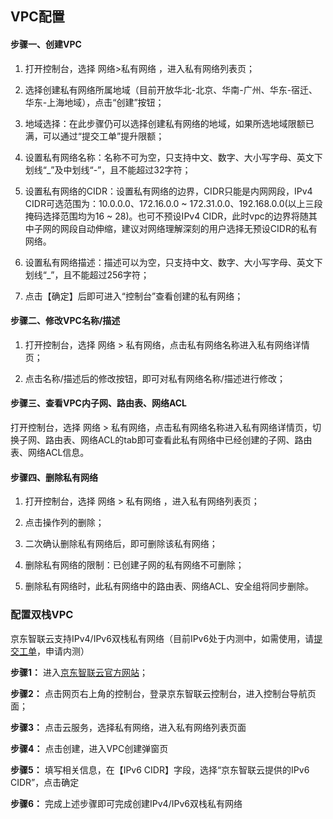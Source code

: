 ## **VPC配置**

#### **步骤一、创建VPC**

1. 打开控制台，选择 网络>私有网络 ，进入私有网络列表页；

2. 选择创建私有网络所属地域（目前开放华北-北京、华南-广州、华东-宿迁、华东-上海地域），点击“创建”按钮；

3. 地域选择：在此步骤仍可以选择创建私有网络的地域，如果所选地域限额已满，可以通过“提交工单”提升限额；

4. 设置私有网络名称：名称不可为空，只支持中文、数字、大小写字母、英文下划线“_”及中划线“-”，且不能超过32字符；

5. 设置私有网络的CIDR：设置私有网络的边界，CIDR只能是内网网段，IPv4 CIDR可选范围为：10.0.0.0、172.16.0.0 ~ 172.31.0.0、192.168.0.0(以上三段掩码选择范围均为16 ~ 28)。也可不预设IPv4 CIDR，此时vpc的边界将随其中子网的网段自动伸缩，建议对网络理解深刻的用户选择无预设CIDR的私有网络。

6. 设置私有网络描述：描述可以为空，只支持中文、数字、大小写字母、英文下划线“_”，且不能超过256字符；

7. 点击【确定】后即可进入“控制台”查看创建的私有网络；



#### **步骤二、修改VPC名称/描述**

1. 打开控制台，选择 网络 > 私有网络，点击私有网络名称进入私有网络详情页；

2. 点击名称/描述后的修改按钮，即可对私有网络名称/描述进行修改；



#### **步骤三、查看VPC内子网、路由表、网络ACL**

打开控制台，选择 网络 > 私有网络，点击私有网络名称进入私有网络详情页，切换子网、路由表、网络ACL的tab即可查看此私有网络中已经创建的子网、路由表、网络ACL信息。



#### **步骤四、删除私有网络**

1. 打开控制台，选择 网络 > 私有网络 ，进入私有网络列表页；

2. 点击操作列的删除；

3. 二次确认删除私有网络后，即可删除该私有网络；

4. 删除私有网络的限制：已创建子网的私有网络不可删除；

5. 删除私有网络时，此私有网络中的路由表、网络ACL、安全组将同步删除。

### **配置双栈VPC**
京东智联云支持IPv4/IPv6双栈私有网络（目前IPv6处于内测中，如需使用，请[提交工单](https://ticket.jdcloud.com/applyorder/submit)，申请内测）

**步骤1：** 进入[京东智联云官方网站](https://www.jdcloud.com/)；

**步骤2：** 点击网页右上角的控制台，登录京东智联云控制台，进入控制台导航页面；

**步骤3：** 点击云服务，选择私有网络，进入私有网络列表页面

**步骤4：** 点击创建，进入VPC创建弹窗页

**步骤5：** 填写相关信息，在【IPv6 CIDR】字段，选择“京东智联云提供的IPv6 CIDR”，点击确定

**步骤6：** 完成上述步骤即可完成创建IPv4/IPv6双栈私有网络
